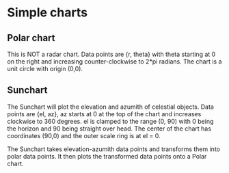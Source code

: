# Simple charts

## Polar chart
This is NOT a radar chart. Data points are {r, theta} with theta starting at 0 on the right and increasing counter-clockwise to 2*pi radians. The chart is a unit circle with origin (0,0).

## Sunchart
The Sunchart will plot the elevation and azumith of celestial objects. Data points are {el, az}, az starts at 0 at the top of the chart and increases clockwise to 360 degrees. el is clamped to the range (0, 90) with 0 being the horizon and 90 being straight over head. The center of the chart has coordinates (90,0) and the outer scale ring is at el = 0.

The Sunchart takes elevation-azumith data points and transforms them into polar data points. It then plots the transformed data points onto a Polar chart.